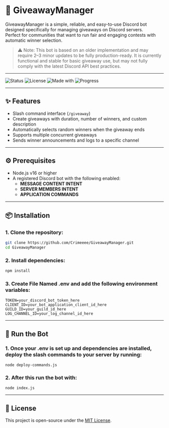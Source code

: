 # 🎁 GiveawayManager

GiveawayManager is a simple, reliable, and easy-to-use Discord bot designed specifically for managing giveaways on Discord servers.  
Perfect for communities that want to run fair and engaging contests with automatic winner selection.

> ⚠️ Note: This bot is based on an older implementation and may require 2–3 minor updates to be fully production-ready.
It is currently functional and stable for basic giveaway use, but may not fully comply with the latest Discord API best practices.

---

![Status](https://img.shields.io/badge/status-ready-brightgreen)
![License](https://img.shields.io/badge/license-MIT-blue)
![Made with](https://img.shields.io/badge/Made%20with-JavaScript-orange)
![Progress](https://img.shields.io/badge/state-work--in--progress-yellow)

---

## ✨ Features

- Slash command interface (`/giveaway`)
- Create giveaways with duration, number of winners, and custom description
- Automatically selects random winners when the giveaway ends
- Supports multiple concurrent giveaways
- Sends winner announcements and logs to a specific channel

---

## ⚙️ Prerequisites

- Node.js v16 or higher
- A registered Discord bot with the following enabled:
  - **MESSAGE CONTENT INTENT**
  - **SERVER MEMBERS INTENT**
  - **APPLICATION COMMANDS**

---

## 📦 Installation

### 1. Clone the repository:

```bash
git clone https://github.com/Crimeeee/GiveawayManager.git
cd GiveawayManager
```

### 2. Install dependencies:

```bash
npm install
```

### 3. Create File Named .env and add the following environment variables:

```.env
TOKEN=your_discord_bot_token_here
CLIENT_ID=your_bot_application_client_id_here
GUILD_ID=your_guild_id_here
LOG_CHANNEL_ID=your_log_channel_id_here
```

---

## 🤖 Run the Bot

### 1. Once your .env is set up and dependencies are installed, deploy the slash commands to your server by running:

```
node deploy-commands.js
```

### 2. After this run the bot with:

```
node index.js
```

---

## 📝 License

This project is open-source under the [MIT License](LICENSE).
